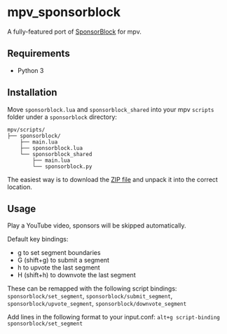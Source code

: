 # mpv_sponsorblock
A fully-featured port of [SponsorBlock](https://github.com/ajayyy/SponsorBlock) for mpv.

## Requirements
- Python 3

## Installation
Move `sponsorblock.lua` and `sponsorblock_shared` into your mpv `scripts` folder under a `sponsorblock` directory:
```
mpv/scripts/
├── sponsorblock/
    ├── main.lua
    ├── sponsorblock.lua
    └── sponsorblock_shared
        ├── main.lua
        └── sponsorblock.py
```

The easiest way is to download the [ZIP file](https://github.com/po5/mpv_sponsorblock/archive/refs/heads/master.zip) and unpack it into the correct location.

## Usage
Play a YouTube video, sponsors will be skipped automatically.

Default key bindings:
- g to set segment boundaries
- G (shift+g) to submit a segment
- h to upvote the last segment
- H (shift+h) to downvote the last segment

These can be remapped with the following script bindings: `sponsorblock/set_segment`, `sponsorblock/submit_segment`, `sponsorblock/upvote_segment`, `sponsorblock/downvote_segment`

Add lines in the following format to your input.conf: `alt+g script-binding sponsorblock/set_segment`